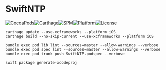 # SwiftNTP

[![CocoaPods](https://img.shields.io/cocoapods/v/SwiftNTP)](https://cocoapods.org/pods/SwiftNTP)[![Carthage](https://img.shields.io/badge/Carthage-compatible-green)](https://github.com/Carthage/Carthage)[![SPM](https://img.shields.io/badge/SPM-compatible-green)](https://github.com/apple/swift-package-manager)[![Platform](https://img.shields.io/cocoapods/p/SwiftNTP?color=green)](https://swift.org)[![License](https://img.shields.io/cocoapods/l/SwiftNTP)](https://raw.githubusercontent.com/thisfin/SwiftNTP/master/LICENSE)

```Shell
carthage update --use-xcframeworks --platform iOS
carthage build --no-skip-current --use-xcframeworks --platform iOS
```


```Shell
bundle exec pod lib lint --sources=master --allow-warnings --verbose
bundle exec pod spec lint --sources=master --allow-warnings --verbose
bundle exec pod trunk push SwiftNTP.podspec --verbose
```

```Shell
swift package generate-xcodeproj
```

